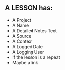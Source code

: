 ## A **LESSON** has:
- A Project
- A Name
- A Detailed Notes Text
- A Source
- A Context
- A Logged Date
- A Logging User
- If the lesson is a repeat
- Maybe a link